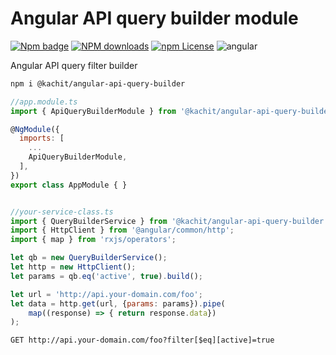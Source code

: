 # Angular API query builder module
[![Npm badge](https://img.shields.io/npm/v/@kachit/angular-api-query-builder.svg)][npm]
[![NPM downloads][npm-download]][npm]
[![npm License](https://img.shields.io/npm/l/ng-packagr.svg?style=flat-square)](https://github.com/ng-packagr/ng-packagr/blob/master/LICENSE)
![angular](https://img.shields.io/badge/angular-^9.0-lightgrey.svg?style=flat-square)  

[npm]: https://www.npmjs.com/package/@kachit/angular-api-query-builder
[npm-download]: https://img.shields.io/npm/dm/@kachit/angular-api-query-builder.svg?style=flat-square

Angular API query filter builder

```bash
npm i @kachit/angular-api-query-builder
```

```js
//app.module.ts
import { ApiQueryBuilderModule } from '@kachit/angular-api-query-builder';

@NgModule({
  imports: [
    ...
    ApiQueryBuilderModule,
  ],
})
export class AppModule { }


//your-service-class.ts
import { QueryBuilderService } from '@kachit/angular-api-query-builder';
import { HttpClient } from '@angular/common/http';
import { map } from 'rxjs/operators';

let qb = new QueryBuilderService();
let http = new HttpClient();
let params = qb.eq('active', true).build();

let url = 'http://api.your-domain.com/foo';
let data = http.get(url, {params: params}).pipe(
    map((response) => { return response.data})
);
```

```http request
GET http://api.your-domain.com/foo?filter[$eq][active]=true
```
